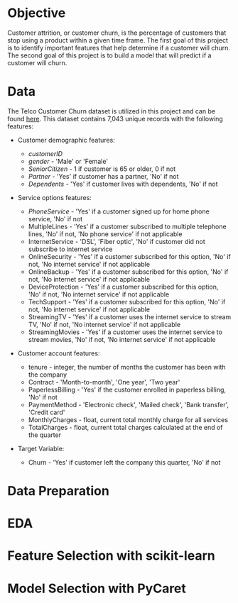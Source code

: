 # Objective
Customer attrition, or customer churn, is the percentage of customers that stop using a product within a given time frame. The first goal of this project is to identify important features that help determine if a customer will churn. The second goal of this project is to build a model that will predict if a customer will churn. 

# Data
The Telco Customer Churn dataset is utilized in this project and can be found [here](https://www.kaggle.com/blastchar/telco-customer-churn). This dataset contains 7,043 unique records with the following features:
* Customer demographic features:
  * _customerID_
  * _gender_ - 'Male' or 'Female'
  * _SeniorCitizen_ - 1 if customer is 65 or older, 0 if not
  * _Partner_ - 'Yes' if customer has a partner, 'No' if not
  * _Dependents_ - 'Yes' if customer lives with dependents, 'No' if not
  
* Service options features:
  * _PhoneService_ - 'Yes' if a customer signed up for home phone service, 'No' if not
  * MultipleLines - 'Yes' if a customer subscribed to multiple telephone lines, 'No' if not, 'No phone service' if not applicable
  * InternetService - 'DSL', 'Fiber optic', 'No' if customer did not subscribe to internet service
  * OnlineSecurity - 'Yes' if a customer subscribed for this option, 'No' if not, 'No internet service' if not applicable
  * OnlineBackup - 'Yes' if a customer subscribed for this option, 'No' if not, 'No internet service' if not applicable
  * DeviceProtection - 'Yes' if a customer subscribed for this option, 'No' if not, 'No internet service' if not applicable
  * TechSupport - 'Yes' if a customer subscribed for this option, 'No' if not, 'No internet service' if not applicable
  * StreamingTV - 'Yes' if a customer uses the internet service to stream TV, 'No' if not, 'No internet service' if not applicable
  * StreamingMovies - 'Yes' if a customer uses the internet service to stream movies, 'No' if not, 'No internet service' if not applicable

* Customer account features:
  * tenure - integer, the number of months the customer has been with the company
  * Contract - 'Month-to-month', 'One year', 'Two year'
  * PaperlessBilling - 'Yes' if the customer enrolled in paperless billing, 'No' if not
  * PaymentMethod - 'Electronic check', 'Mailed check', 'Bank transfer', 'Credit card'
  * MonthlyCharges - float, current total monthly charge for all services
  * TotalCharges - float, current total charges calculated at the end of the quarter

* Target Variable:
  * Churn - 'Yes' if customer left the company this quarter, 'No' if not

# Data Preparation

# EDA

# Feature Selection with scikit-learn

# Model Selection with PyCaret

